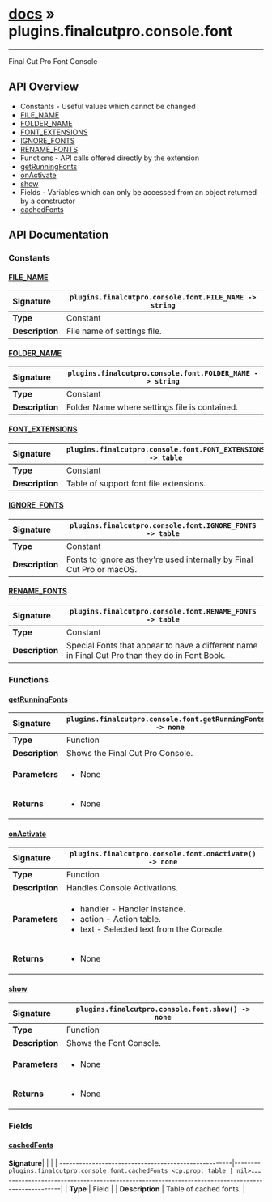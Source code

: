 # [docs](index.md) » plugins.finalcutpro.console.font
---

Final Cut Pro Font Console

## API Overview
* Constants - Useful values which cannot be changed
 * [FILE_NAME](#file_name)
 * [FOLDER_NAME](#folder_name)
 * [FONT_EXTENSIONS](#font_extensions)
 * [IGNORE_FONTS](#ignore_fonts)
 * [RENAME_FONTS](#rename_fonts)
* Functions - API calls offered directly by the extension
 * [getRunningFonts](#getrunningfonts)
 * [onActivate](#onactivate)
 * [show](#show)
* Fields - Variables which can only be accessed from an object returned by a constructor
 * [cachedFonts](#cachedfonts)

## API Documentation

### Constants

#### [FILE_NAME](#file_name)
| <span style="float: left;">**Signature**</span> | <span style="float: left;">`plugins.finalcutpro.console.font.FILE_NAME -> string` </span>                                                          |
| -----------------------------------------------------|---------------------------------------------------------------------------------------------------------|
| **Type**                                             | Constant                                                                                         |
| **Description**                                      | File name of settings file.                                                                                         |

#### [FOLDER_NAME](#folder_name)
| <span style="float: left;">**Signature**</span> | <span style="float: left;">`plugins.finalcutpro.console.font.FOLDER_NAME -> string` </span>                                                          |
| -----------------------------------------------------|---------------------------------------------------------------------------------------------------------|
| **Type**                                             | Constant                                                                                         |
| **Description**                                      | Folder Name where settings file is contained.                                                                                         |

#### [FONT_EXTENSIONS](#font_extensions)
| <span style="float: left;">**Signature**</span> | <span style="float: left;">`plugins.finalcutpro.console.font.FONT_EXTENSIONS -> table` </span>                                                          |
| -----------------------------------------------------|---------------------------------------------------------------------------------------------------------|
| **Type**                                             | Constant                                                                                         |
| **Description**                                      | Table of support font file extensions.                                                                                         |

#### [IGNORE_FONTS](#ignore_fonts)
| <span style="float: left;">**Signature**</span> | <span style="float: left;">`plugins.finalcutpro.console.font.IGNORE_FONTS -> table` </span>                                                          |
| -----------------------------------------------------|---------------------------------------------------------------------------------------------------------|
| **Type**                                             | Constant                                                                                         |
| **Description**                                      | Fonts to ignore as they're used internally by Final Cut Pro or macOS.                                                                                         |

#### [RENAME_FONTS](#rename_fonts)
| <span style="float: left;">**Signature**</span> | <span style="float: left;">`plugins.finalcutpro.console.font.RENAME_FONTS -> table` </span>                                                          |
| -----------------------------------------------------|---------------------------------------------------------------------------------------------------------|
| **Type**                                             | Constant                                                                                         |
| **Description**                                      | Special Fonts that appear to have a different name in Final Cut Pro than they do in Font Book.                                                                                         |

### Functions

#### [getRunningFonts](#getrunningfonts)
| <span style="float: left;">**Signature**</span> | <span style="float: left;">`plugins.finalcutpro.console.font.getRunningFonts() -> none` </span>                                                          |
| -----------------------------------------------------|---------------------------------------------------------------------------------------------------------|
| **Type**                                             | Function                                                                                         |
| **Description**                                      | Shows the Final Cut Pro Console.                                                                                         |
| **Parameters**                                       | <ul><li>None</li></ul> |
| **Returns**                                          | <ul><li>None</li></ul>          |

#### [onActivate](#onactivate)
| <span style="float: left;">**Signature**</span> | <span style="float: left;">`plugins.finalcutpro.console.font.onActivate() -> none` </span>                                                          |
| -----------------------------------------------------|---------------------------------------------------------------------------------------------------------|
| **Type**                                             | Function                                                                                         |
| **Description**                                      | Handles Console Activations.                                                                                         |
| **Parameters**                                       | <ul><li>handler - Handler instance.</li><li>action - Action table.</li><li>text - Selected text from the Console.</li></ul> |
| **Returns**                                          | <ul><li>None</li></ul>          |

#### [show](#show)
| <span style="float: left;">**Signature**</span> | <span style="float: left;">`plugins.finalcutpro.console.font.show() -> none` </span>                                                          |
| -----------------------------------------------------|---------------------------------------------------------------------------------------------------------|
| **Type**                                             | Function                                                                                         |
| **Description**                                      | Shows the Font Console.                                                                                         |
| **Parameters**                                       | <ul><li>None</li></ul> |
| **Returns**                                          | <ul><li>None</li></ul>          |

### Fields

#### [cachedFonts](#cachedfonts)
| <span style="float: left;">**Signature**</span> | <span style="float: left;">`plugins.finalcutpro.console.font.cachedFonts <cp.prop: table | nil>` </span>                                                          |
| -----------------------------------------------------|---------------------------------------------------------------------------------------------------------|
| **Type**                                             | Field                                                                                         |
| **Description**                                      | Table of cached fonts.                                                                                         |

